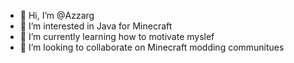 - 👋 Hi, I’m @Azzarg
- 👀 I’m interested in Java for Minecraft
- 🌱 I’m currently learning how to motivate myslef
- 💞️ I’m looking to collaborate on Minecraft modding communitues
